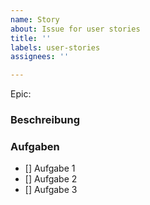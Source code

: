 ```yaml
---
name: Story
about: Issue for user stories
title: ''
labels: user-stories
assignees: ''

---
```


Epic:

### Beschreibung

### Aufgaben

- [] Aufgabe 1
- [] Aufgabe 2
- [] Aufgabe 3
